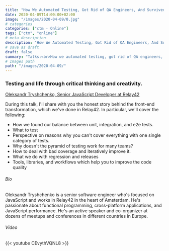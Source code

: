 ```yaml
---
title: "How We Automated Testing, Got Rid of QA Engineers, And Survived - Online Meetup"
date: 2020-04-09T14:00:00+02:00
image: "/images/2020-04-09/0.jpg"
# categories
categories: ["ctm - Online"]
tags: ["ctm", "online"]
# meta description
description: "How We Automated Testing, Got Rid of QA Engineers, And Survived - Online Meetup"
# save as draft
draft: false
summary: "Talks:<br>How we automated testing, got rid of QA engineers, and survived - the story of how we've done so, and why it's not going to work for everyone (Oleksandr Tryshchenko)"
# Images path
path: "/images/2020-04-09/"
---
```


### Testing and life through critical thinking and creativity.
[Oleksandr Tryshchenko, Senior JavaScript Developer at Relay42](https://tryshchenko.com/)

During this talk, I'll share with you the honest story behind the front-end 
transformation, which we've done in Relay42. In particular, we'll cover the following:
- How we found our balance between unit, integration, and e2e tests.
- What to test
- Perspective on reasons why you can't cover everything with one single category of tests.
- Why doesn't the pyramid of testing work for many teams?
- How to deal with bad coverage and iteratively improve it.
- What we do with regression and releases
- Tools, libraries, and workflows which help you to improve the code quality

###### Bio
Oleksandr Tryshchenko is a senior software engineer who's focused on 
JavaScript and works in Relay42 in the heart of Amsterdam. He's 
passionate about functional programming, cross-platform applications, 
and JavaScript performance. He's an active speaker and co-organizer at 
dozens of meetups and conferences in different countries in Europe.

###### Video
{{< youtube CEvythVQNL8 >}}